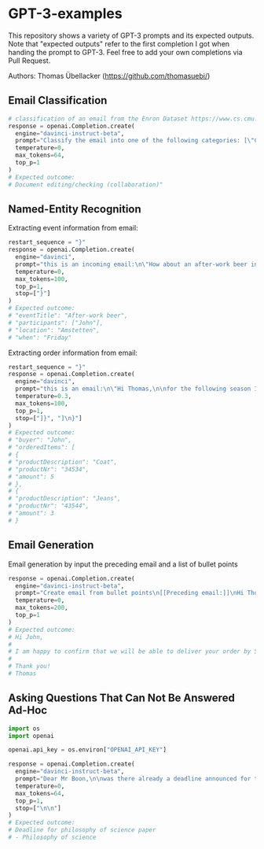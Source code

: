 # GPT-3-examples

This repository shows a variety of GPT-3 prompts and its expected outputs. Note that "expected outputs" refer to the first completion I got when handing the prompt to GPT-3. Feel free to add your own completions via Pull Request.

Authors: Thomas Übellacker (https://github.com/thomasuebi/)

## Email Classification

```python
# classification of an email from the Enron Dataset https://www.cs.cmu.edu/~enron/
response = openai.Completion.create(
  engine="davinci-instruct-beta",
  prompt="Classify the email into one of the following categories: [\"Company Business, Strategy, etc. \", \"Purely Personal\", \"Personal but in professional context (e.g., it was good working with you)\", \"Logistic Arrangements (meeting scheduling, technical support, etc)\",  \"Employment arrangements (job seeking, hiring, recommendations, etc)\", \"Document editing/checking (collaboration)\", \"Empty message\"]\nEmail: \"Please review the attachment and let me know if you have any changes. The final document will provide a starting place for the year end review process.\"\nClassification: \"",
  temperature=0,
  max_tokens=64,
  top_p=1
)
# Expected outcome:
# Document editing/checking (collaboration)"
```

## Named-Entity Recognition

Extracting event information from email:

```python
restart_sequence = "}"
response = openai.Completion.create(
  engine="davinci",
  prompt="this is an incoming email:\n\"How about an after-work beer in Amstetten? Friday?\nSee you,\nJohn\"\nCalendar events are in the format {eventTitle: String,participants: Array<String>, location: String, when: String}\nThe calendar event extracted from the email:\n{",
  temperature=0,
  max_tokens=100,
  top_p=1,
  stop=["}"]
)
# Expected outcome:
# "eventTitle": "After-work beer",
# "participants": ["John"],
# "location": "Amstetten",
# "when": "Friday"

```

Extracting order information from email:

```python
restart_sequence = "}"
response = openai.Completion.create(
  engine="davinci",
  prompt="this is an email:\n\"Hi Thomas,\n\nfor the following season I want to order\n- 5 pieces of the coat with the product number 34534\n- 3 jeans with the number 43544\n\nThank you!\nJohn\"\nOrders are in the format {buyer: string, orderedItems: Array<{productDescription: string, productNr: number, amount: number}>}\nThe order extracted from the email:\n{",
  temperature=0.3,
  max_tokens=100,
  top_p=1,
  stop=["]}", "]\n}"]
)
# Expected outcome:
# "buyer": "John",
# "orderedItems": [
# {
# "productDescription": "Coat",
# "productNr": "34534",
# "amount": 5
# },
# {
# "productDescription": "Jeans",
# "productNr": "43544",
# "amount": 3
# }
```

## Email Generation

Email generation by input the preceding email and a list of bullet points

```python
response = openai.Completion.create(
  engine="davinci-instruct-beta",
  prompt="Create email from bullet points\n[[Preceding email:]]\nHi Thomas,\n\nfor the following season I want to order\n\n- 5 pieces of the coat with the product number 34534\n- 3 jeans with the number 43544\n\nThank you!\nJohn\n[[Bullets:]]\n- delivered by sunday\n[[Response Draft:]]",
  temperature=0,
  max_tokens=200,
  top_p=1
)
# Expected outcome:
# Hi John,
#
# I am happy to confirm that we will be able to deliver your order by Sunday.
#
# Thank you!
# Thomas
```

## Asking Questions That Can Not Be Answered Ad-Hoc

```python
import os
import openai

openai.api_key = os.environ["OPENAI_API_KEY"]

response = openai.Completion.create(
  engine="davinci-instruct-beta",
  prompt="Dear Mr Boon,\n\nwas there already a deadline announced for the philosophy of science paper? In that case I probably missed it and would be curious where to find it.\n\nThank you in advance.\nThomas Übellacker\n\nTo be able to quickly respond to the email, we find question(s) and key concept(s) that we might want to look up in our documents before responding:\n-",
  temperature=0,
  max_tokens=64,
  top_p=1,
  stop=["\n\n"]
)
# Expected outcome:
# Deadline for philosophy of science paper
# - Philosophy of science
```
